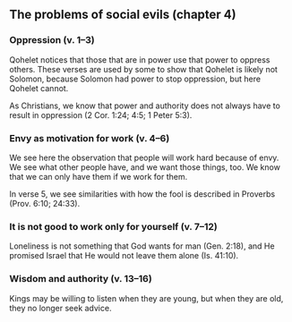 ## The problems of social evils (chapter 4)

### Oppression (v. 1–3)

Qohelet notices that those that are in power use that power to oppress others. These verses are used by some to show that Qohelet is likely not Solomon, because Solomon had power to stop oppression, but here Qohelet cannot.

As Christians, we know that power and authority does not always have to result in oppression (2 Cor. 1:24; 4:5; 1 Peter 5:3).

### Envy as motivation for work (v. 4–6)

We see here the observation that people will work hard because of envy. We see what other people have, and we want those things, too. We know that we can only have them if we work for them.

In verse 5, we see similarities with how the fool is described in Proverbs (Prov. 6:10; 24:33).

### It is not good to work only for yourself (v. 7–12)

Loneliness is not something that God wants for man (Gen. 2:18), and He promised Israel that He would not leave them alone (Is. 41:10).

### Wisdom and authority (v. 13–16)

Kings may be willing to listen when they are young, but when they are old, they no longer seek advice.
